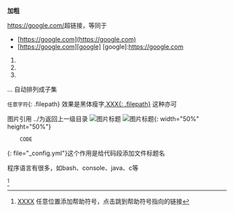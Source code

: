 #
##
###

**加粗**

<https://google.com/>超链接，等同于

- [https://google.com](https://google.com)
- [https://google.com][google]
  [google]:https://google.com
  
1. 
2. 
3. 
...
自动排列成子集

`任意字符`{: .filepath}
效果是黑体瘦字,[XXX{: .filepath}](https://xxx.xxx) 这种亦可

图片引用
../为返回上一级目录
![图片标题](../../1.png)
![图片标题](https://xxx.xxx/xx.jpg){: width="50%" height="50%"}

```xxx(程序语言)
	CODE
```
{: file="_config.yml"}这个作用是给代码段添加文件标题名

程序语言有很多，如bash、console、java、c等

[^任意字符]
[^任意字符]:[XXXX](XXXXX超链接)
任意位置添加帮助符号，点击跳到帮助符号指向的链接
